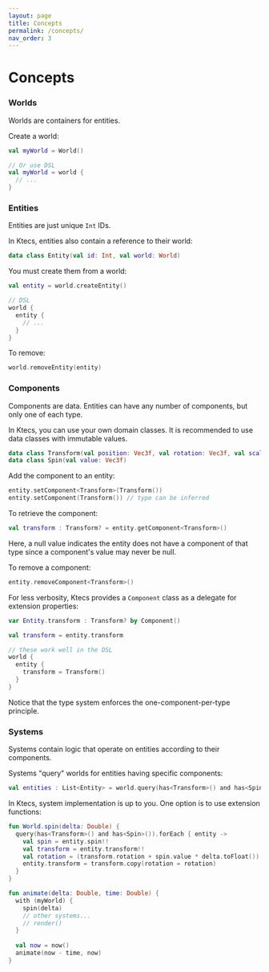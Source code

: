 ```yaml
---
layout: page
title: Concepts
permalink: /concepts/
nav_order: 3
---
```


# Concepts

### Worlds

Worlds are containers for entities.

Create a world:

```kotlin
val myWorld = World()

// Or use DSL
val myWorld = world {
  // ...
}
```

### Entities

Entities are just unique `Int` IDs. 

In Ktecs, entities also contain a reference to their world:

```kotlin
data class Entity(val id: Int, val world: World)
```

You must create them from a world:
```kotlin
val entity = world.createEntity()

// DSL
world {
  entity {
    // ...
  }
}
```

To remove:
```kotlin
world.removeEntity(entity)
```

### Components

Components are data. Entities can have any number of components, but only one of each type.

In Ktecs, you can use your own domain classes. It is recommended to use data classes with immutable values.
```kotlin
data class Transform(val position: Vec3f, val rotation: Vec3f, val scale: Vec3f)
data class Spin(val value: Vec3f)
```

Add the component to an entity:
```kotlin
entity.setComponent<Transform>(Transform())
entity.setComponent(Transform()) // type can be inferred
```

To retrieve the component:
```kotlin
val transform : Transform? = entity.getComponent<Transform>()
```

Here, a null value indicates the entity does not have a component of that type since a component's value may never be null.

To remove a component:
```kotlin
entity.removeComponent<Transform>()
```

For less verbosity, Ktecs provides a `Component` class as a delegate for extension properties:
```kotlin
var Entity.transform : Transform? by Component()

val transform = entity.transform

// these work well in the DSL
world {
  entity {
    transform = Transform()
  }
}
```

Notice that the type system enforces the one-component-per-type principle.

### Systems

Systems contain logic that operate on entities according to their components. 

Systems "query" worlds for entities having specific components:
```kotlin
val entities : List<Entity> = world.query(has<Transform>() and has<Spin>())
```

In Ktecs, system implementation is up to you. One option is to use extension functions:

```kotlin
fun World.spin(delta: Double) {
  query(has<Transform>() and has<Spin>()).forEach { entity ->
    val spin = entity.spin!!
    val transform = entity.transform!!
    val rotation = (transform.rotation + spin.value * delta.toFloat()) % (2f * PI.toFloat())
    entity.transform = transform.copy(rotation = rotation)
  }
}

fun animate(delta: Double, time: Double) {
  with (myWorld) {
    spin(delta)
    // other systems...
    // render()
  }
  
  val now = now()
  animate(now - time, now)
}
```
